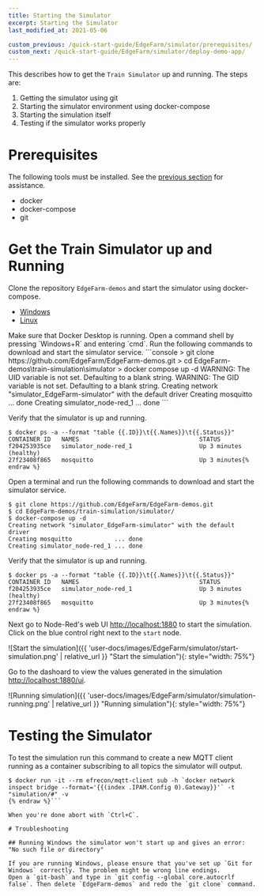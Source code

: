```yaml
---
title: Starting the Simulator
excerpt: Starting the Simulator
last_modified_at: 2021-05-06

custom_previous: /quick-start-guide/EdgeFarm/simulator/prerequisites/
custom_next: /quick-start-guide/EdgeFarm/simulator/deploy-demo-app/
---
```


This describes how to get the `Train Simulator` up and running. 
The steps are:
1. Getting the simulator using git
2. Starting the simulator environment using docker-compose
3. Starting the simulation itself
4. Testing if the simulator works properly

# Prerequisites

The following tools must be installed. See the [previous section](/quick-start-guide/EdgeFarm/simulator/prerequisites/) for assistance.

* docker
* docker-compose
* git

# Get the Train Simulator up and Running

Clone the repository `EdgeFarm-demos` and start the simulator using docker-compose.

<ul class="nav nav-tabs">
  <li class="nav-item"><a class="nav-link active" data-toggle="tab" href="#Windows" role="tab" >Windows</a></li>
  <li class="nav-item"><a class="nav-link" data-toggle="tab" href="#Linux" role="tab">Linux</a></li>
</ul>
<div class="tab-content">
<div class="tab-pane fade in active" id="Windows" role="tabpanel" markdown="1">
Make sure that Docker Desktop is running.
Open a command shell by pressing `Windows+R` and entering `cmd`.
Run the following commands to download and start the simulator service.
```console
> git clone https://github.com/EdgeFarm/EdgeFarm-demos.git
> cd EdgeFarm-demos\train-simulation\simulator
> docker compose up -d
 WARNING: The UID variable is not set. Defaulting to a blank string.
 WARNING: The GID variable is not set. Defaulting to a blank string.
 Creating network "simulator_EdgeFarm-simulator" with the default driver
 Creating mosquitto            ... done
 Creating simulator_node-red_1 ... done
```

Verify that the simulator is up and running.

```console{% raw %}
$ docker ps -a --format "table {{.ID}}\t{{.Names}}\t{{.Status}}"
CONTAINER ID   NAMES                                  STATUS
f204253935ce   simulator_node-red_1                   Up 3 minutes (healthy)
27f23408f865   mosquitto                              Up 3 minutes{% endraw %}
```
</div>
<div class="tab-pane fade in" id="Linux" role="tabpanel" markdown="1">
Open a terminal and run the following commands to download and start the simulator service.

```console
$ git clone https://github.com/EdgeFarm/EdgeFarm-demos.git
$ cd EdgeFarm-demos/train-simulation/simulator/
$ docker-compose up -d
Creating network "simulator_EdgeFarm-simulator" with the default driver
Creating mosquitto            ... done
Creating simulator_node-red_1 ... done
```

Verify that the simulator is up and running.

```console{% raw %}
$ docker ps -a --format "table {{.ID}}\t{{.Names}}\t{{.Status}}"
CONTAINER ID   NAMES                                  STATUS
f204253935ce   simulator_node-red_1                   Up 3 minutes (healthy)
27f23408f865   mosquitto                              Up 3 minutes{% endraw %}
```

</div>
</div> <!-- tab-content -->

Next go to Node-Red's web UI [http://localhost:1880](http://localhost:1880) to start the simulation. Click on the blue control right next to the `start` node.

![Start the simulation]({{ 'user-docs/images/EdgeFarm/simulator/start-simulation.png' | relative_url }} "Start the simulation"){: style="width: 75%"}

Go to the dashoard to view the values generated in the simulation [http://localhost:1880/ui](http://localhost:1880/ui).

![Running simulation]({{ 'user-docs/images/EdgeFarm/simulator/simulation-running.png' | relative_url }} "Running simulation"){: style="width: 75%"}

# Testing the Simulator

To test the simulation run this command to create a new MQTT client running as a container subscribing to all topics the simulator will output.

```console {% raw %}
$ docker run -it --rm efrecon/mqtt-client sub -h `docker network inspect bridge --format='{{(index .IPAM.Config 0).Gateway}}'` -t "simulation/#" -v
{% endraw %}```

When you're done abort with `Ctrl+C`.

# Troubleshooting

## Running Windows the simulator won't start up and gives an error: "No such file or directory"

If you are running Windows, please ensure that you've set up `Git for Windows` correctly. The problem might be wrong line endings. 
Open a `git-bash` and type in `git config --global core.autocrlf false`. Then delete `EdgeFarm-demos` and redo the `git clone` command.